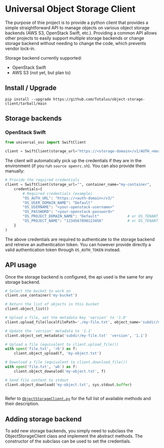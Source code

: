 
# Universal Object Storage Client

The purpose of thie project is to provide a python client that provides a simple straightforward API to manage objects on various object storage backends (AWS S3, OpenStack Swift, etc.). Providing a common API allows other projects to easily support multiple storage backends or change storage backend without needing to change the code, which prevents vendor lock-in.

Storage backend currently supported:
- OpenStack Swift
- AWS S3 (not yet, but plan to)

## Install / Upgrade

`pip install --upgrade https://github.com/Totalus/object-storage-client/tarball/main`

## Storage backends

### OpenStack Swift

```py
from universal_osc import SwiftClient

client = SwiftClient(storage_url="https://<storage-domain>/v1/AUTH_<more_stuff_here>", container_name="my-container")
```

The client will automatically pick up the credentials if they are in the environment (if you run `source openrc.sh`). You can also provide them manually:

```py
# Provide the required credentials
client = SwiftClient(storage_url="", container_name="my-container",
    credentials={
        # Required credentials (example)
        "OS_AUTH_URL": "https://<auth-domain>/v3/"
        "OS_USER_DOMAIN_NAME": "Default"
        "OS_USERNAME": "<your-openstack-username>"
        "OS_PASSWORD": "<your-openstack-password>"
        "OS_PROJECT_DOMAIN_NAME": "Default"             # or OS_TENANT_NAME
        "OS_PROJECT_NAME": "1234567890123456"           # or OS_TENANT_ID
    }
)
```

The above credentials are required to authenticate to the storage backend and retreive an authentication token. You can however provide directly a valid authentication token through `OS_AUTH_TOKEN` instead.

## API usage

Once the storage backend is configured, the api used is the same for any storage backend.

```py
# Select the bucket to work on
client.use_container('my-bucket')

# Return the list of objects in this bucket
client.object_list() 

# Upload a file, set the metadata key 'version' to '1.0'
client.upload_file(localFilePath='./my-file.txt', object_name='subdir/my-file.txt', meta={ 'version': '1.0' })

# Update the 'version' metadata to '1.1'
client.object_set_metadata('subdir/my-file.txt' 'version', '1.1')

# Upload a file (equivalent to client.upload_file())
with open('file.txt', 'rb') as f:
    client.object_upload(f, 'my-object.txt')

# Download a file (equivalent to client.download_file())
with open('file.txt', 'wb') as f:
    client.object_downalod('my-object.txt', f)

# Send file content to stdout
client.object_download('my-object.txt', sys.stdout.buffer)
    
```

Refer to [`ObjectStorageClient.py`](./src/ObjectStorageClient.py) for the full list of available methods and their description.

## Adding storage backend

To add new storage backends, you simply need to subclass the ObjectStorageClient class and implement the abstract methods. The constructor of the subclass can be used to set the credentials.
